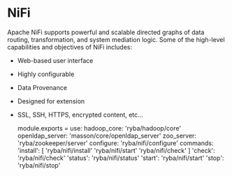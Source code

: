 
# NiFi

Apache NiFi supports powerful and scalable directed graphs of data routing,
transformation, and system mediation logic. Some of the high-level capabilities 
and objectives of NiFi includes:
  * Web-based user interface
  * Highly configurable
  * Data Provenance
  * Designed for extension
  * SSL, SSH, HTTPS, encrypted content, etc...

      module.exports =
        use:
          hadoop_core: 'ryba/hadoop/core'
          openldap_server: 'masson/core/openldap_server'
          zoo_server: 'ryba/zookeeper/server'
        configure:
          'ryba/nifi/configure'
        commands:
          'install': [
            'ryba/nifi/install'
            'ryba/nifi/start'
            'ryba/nifi/check'
          ]
          'check':
            'ryba/nifi/check'
          'status':
            'ryba/nifi/status'
          'start':
            'ryba/nifi/start'
          'stop':
            'ryba/nifi/stop'
